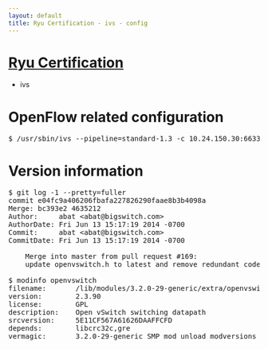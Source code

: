 ```yaml
---
layout: default
title: Ryu Certification - ivs - config
---
```

# [Ryu Certification](http://osrg.github.io/ryu/certification.html)
* ivs

# OpenFlow related configuration
<pre>
$ /usr/sbin/ivs --pipeline=standard-1.3 -c 10.24.150.30:6633 --dpid 0000000000000001 -i eth7 -i eth8
</pre>

# Version information
<pre>
$ git log -1 --pretty=fuller
commit e04fc9a406206fbafa227826290faae8b3b4098a
Merge: bc393e2 4635212
Author:     abat &lt;abat@bigswitch.com&gt;
AuthorDate: Fri Jun 13 15:17:19 2014 -0700
Commit:     abat &lt;abat@bigswitch.com&gt;
CommitDate: Fri Jun 13 15:17:19 2014 -0700

    Merge into master from pull request #169:
    update openvswitch.h to latest and remove redundant code (https://github.com/floodlight/ivs/pull/169)

$ modinfo openvswitch
filename:       /lib/modules/3.2.0-29-generic/extra/openvswitch.ko
version:        2.3.90
license:        GPL
description:    Open vSwitch switching datapath
srcversion:     5E11CF567A61626DAAFFCFD
depends:        libcrc32c,gre
vermagic:       3.2.0-29-generic SMP mod_unload modversions 
</pre>
